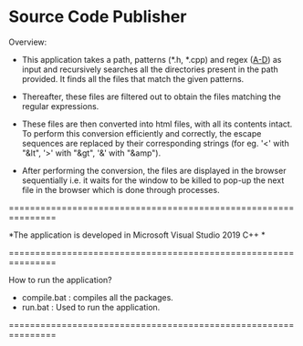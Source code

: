 Source Code Publisher
==============================================================
Overview:

- This application takes a path, patterns (*.h, *.cpp) and regex ([A-D](.*)) as input and 
  recursively searches all the directories present in the path provided. It finds all the 
  files that match the given patterns.
  
- Thereafter, these files are filtered out to obtain the files matching the regular
  expressions.
  
- These files are then converted into html files, with all its contents intact. To perform 
  this conversion efficiently and correctly, the escape sequences are replaced by their
  corresponding strings (for eg. '<' with "&lt", '>' with "&gt", '&' with "&amp").
  
- After performing the conversion, the files are displayed in the browser sequentially i.e. 
  it waits for the window to be killed to pop-up the next file in the browser which
  is done through processes.
  
===============================================================

*The application is developed in Microsoft Visual Studio 2019 C++ *
  
===============================================================
  
  How to run the application?
  
  - compile.bat : compiles all the packages.
  - run.bat : Used to run the application.
  
 ===============================================================
